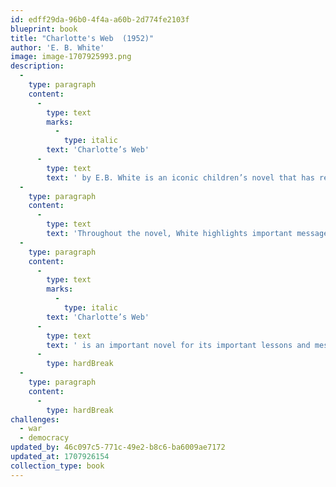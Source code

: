 ```yaml
---
id: edff29da-96b0-4f4a-a60b-2d774fe2103f
blueprint: book
title: "Charlotte's Web  (1952)"
author: 'E. B. White'
image: image-1707925993.png
description:
  -
    type: paragraph
    content:
      -
        type: text
        marks:
          -
            type: italic
        text: 'Charlotte’s Web'
      -
        type: text
        text: ' by E.B. White is an iconic children’s novel that has remained popular since its first publication in 1952. The novel follows Wilbur the pig as he is taken away from his home on the farm and thrust into the harsh world of the county fair. His only friend is Charlotte, a wise old spider who befriends Wilbur and helps him out of his many sticky situations. Together, they make a formidable duo, and it is Charlotte’s selfless sacrifice that eventually saves Wilbur from being slaughtered.'
  -
    type: paragraph
    content:
      -
        type: text
        text: 'Throughout the novel, White highlights important messages about friendship, loyalty, and respect. He also touches upon themes of mortality, destiny, and finding one’s place in the world. White’s writing style is simple yet beautiful, and his characters are easy to relate to. He uses vivid descriptions to bring the rural setting to life, and this contributes to the overall charm of the novel.'
  -
    type: paragraph
    content:
      -
        type: text
        marks:
          -
            type: italic
        text: 'Charlotte’s Web'
      -
        type: text
        text: ' is an important novel for its important lessons and messages, as well as its vivid descriptions and memorable characters. It is a story that can be enjoyed by both children and adults alike and continues to captivate readers even after almost 70 years.'
      -
        type: hardBreak
  -
    type: paragraph
    content:
      -
        type: hardBreak
challenges:
  - war
  - democracy
updated_by: 46c097c5-771c-49e2-b8c6-ba6009ae7172
updated_at: 1707926154
collection_type: book
---
```

